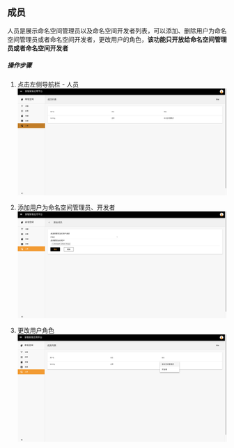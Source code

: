 ## 成员

人员是展示命名空间管理员以及命名空间开发者列表，可以添加、删除用户为命名空间管理员或者命名空间开发者，更改用户的角色，**该功能只开放给命名空间管理员或者命名空间开发者**

##### 操作步骤

1. 点击左侧导航栏 - 人员![](img/2-5-1.png)

2. 添加用户为命名空间管理员、开发者![](img/2-5-2.png)

3. 更改用户角色![](img/2-5-3.png)

   ​